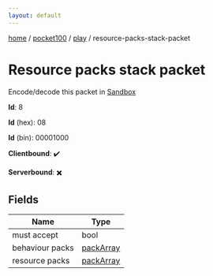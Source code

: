 ```yaml
---
layout: default
---
```


[home](/)  /  [pocket100](/protocol/pocket100)  /  [play](/protocol/pocket100/play)  /  resource-packs-stack-packet

# Resource packs stack packet

Encode/decode this packet in [Sandbox](../../../sandbox/pocket100#Play.ResourcePacksStackPacket)

**Id**: 8

**Id** (hex): 08

**Id** (bin): 00001000

**Clientbound**: ✔️

**Serverbound**: ✖️

## Fields

Name | Type
---|---
must accept | bool
behaviour packs | [packArray](/protocol/pocket100/arrays)
resource packs | [packArray](/protocol/pocket100/arrays)
